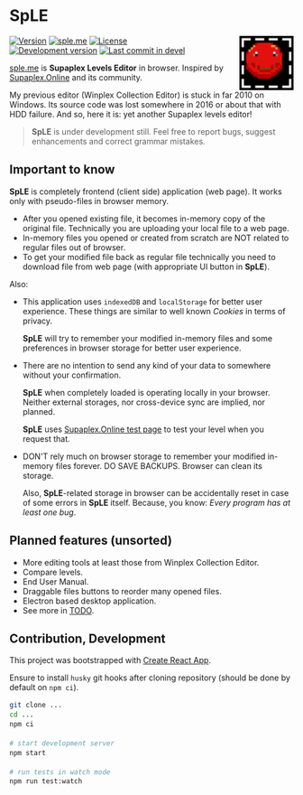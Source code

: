 # SpLE

<img src="public/favicon.svg" alt="sd-ed" align="right" width="96" height="96">

[![Version](https://img.shields.io/github/package-json/v/vovan-ve/supaplex-levels-editor)](https://github.com/Vovan-VE/supaplex-levels-editor/releases)
[![sple.me](https://img.shields.io/badge/https-sple.me-blue)][sple.me]
[![License](https://img.shields.io/github/license/vovan-ve/supaplex-levels-editor)](./LICENSE)
<br>
[![Development version](https://img.shields.io/github/package-json/v/vovan-ve/supaplex-levels-editor/devel?label=in+dev)](https://github.com/Vovan-VE/supaplex-levels-editor/blob/devel/CHANGELOG.md)
[![Last commit in devel](https://img.shields.io/github/last-commit/vovan-ve/supaplex-levels-editor/devel)](https://github.com/Vovan-VE/supaplex-levels-editor/compare/devel)

[sple.me][sple.me] is **Supaplex Levels Editor** in browser. Inspired by
[Supaplex.Online][spo] and its community.

My previous editor (Winplex Collection Editor) is stuck in far 2010 on Windows.
Its source code was lost somewhere in 2016 or about that with HDD failure. And
so, here it is: yet another Supaplex levels editor!

> **SpLE** is under development still. Feel free to report bugs, suggest
> enhancements and correct grammar mistakes.

## Important to know

**SpLE** is completely frontend (client side) application (web page). It works
only with pseudo-files in browser memory.

- After you opened existing file, it becomes in-memory copy of the original
  file. Technically you are uploading your local file to a web page.
- In-memory files you opened or created from scratch are NOT related to regular
  files out of browser.
- To get your modified file back as regular file technically you need to
  download file from web page (with appropriate UI button in **SpLE**).

Also:

- This application uses `indexedDB` and `localStorage` for better user
  experience. These things are similar to well known _Cookies_ in terms of
  privacy.

  **SpLE** will try to remember your modified in-memory files and some
  preferences in browser storage for better user experience.

- There are no intention to send any kind of your data to somewhere without your
  confirmation.

  **SpLE** when completely loaded is operating locally in your browser. Neither
  external storages, nor cross-device sync are implied, nor planned.

  **SpLE** uses [Supaplex.Online test page][spo.test] to test your level when
  you request that.

- DON'T rely much on browser storage to remember your modified in-memory files
  forever. DO SAVE BACKUPS. Browser can clean its storage.

  Also, **SpLE**-related storage in browser can be accidentally reset in case of
  some errors in **SpLE** itself. Because, you know: _Every program has at least
  one bug_.

## Planned features (unsorted)

- More editing tools at least those from Winplex Collection Editor.
- Compare levels.
- End User Manual.
- Draggable files buttons to reorder many opened files.
- Electron based desktop application.
- See more in [TODO](./TODO.md).

## Contribution, Development

This project was bootstrapped with [Create React App][cra].

Ensure to install `husky` git hooks after cloning repository (should be done by
default on `npm ci`).

```sh
git clone ...
cd ...
npm ci

# start development server
npm start

# run tests in watch mode
npm run test:watch
```

[cra]: https://github.com/facebook/create-react-app
[sple.me]: https://sple.me
[spo]: https://www.supaplex.online/
[spo.test]: https://www.supaplex.online/test/
